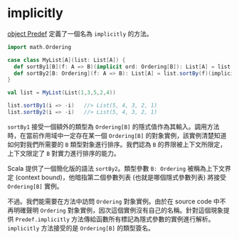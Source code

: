 # implicitly

[object Predef](http://www.scala-lang.org/api/current/#scala.Predef$) 定義了一個名為 `implicitly` 的方法。

```scala
import math.Ordering

case class MyList[A](list: List[A]) {
  def sortBy1[B](f: A => B)(implicit ord: Ordering[B]): List[A] = list.sortBy(f)(ord)
  def sortBy2[B: Ordering](f: A => B): List[A] = list.sortBy(f)(implicitly[Ordering[B]])
}

val list = MyList(List(1,3,5,2,4))

list.sortBy1(i => -i)   //> List(5, 4, 3, 2, 1)
list.sortBy2(i => -i)   //> List(5, 4, 3, 2, 1)
```

`sortBy1` 接受一個額外的類型為 `Ordering[B]` 的隱式值作為其輸入。調用方法時，在當前作用域中一定存在某一個 `Ordering[B]` 的對象實例，該實例清楚知道如何對我們所需要的 `B` 類型對象進行排序。我們認為 `B` 的界限被上下文所限定，上下文限定了 `B` 對實力進行排序的能力。

Scala 提供了一個簡化版的語法 `sortBy2`。類型參數 `B: Ordering` 被稱為上下文界定 (context bound)，他暗指第二個參數列表 (也就是哪個隱式參數列表) 將接受 `Ordering[B]` 實例。

不過。我們能需要在方法中訪問 `Ordering` 對象實例。由於在 source code 中不再明確聲明 `Ordering` 對象實例，因次這個實例沒有自己的名稱。針對這個現象提供 `Predef.implicitly` 方法傳給函數所有標記為隱式參數的實例進行解析。`implicitly` 方法接受的是 `Ordering[B]` 的類型簽名。
